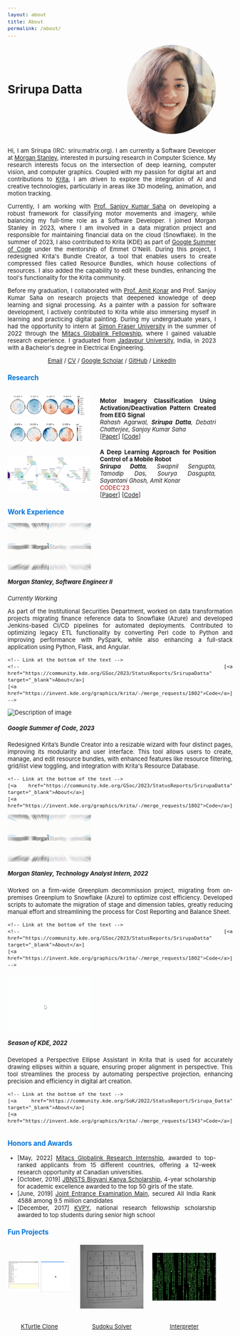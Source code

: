```yaml
---
layout: about
title: About
permalink: /about/
---
```


<div style="display: flex; align-items: center; justify-content: space-between;">
  <h1 style="margin: 0;">Srirupa Datta</h1>
  <img id="profileImage" src="/assets/dp.jpeg" alt="Srirupa Datta" style="width: 200px; height: 200px; border-radius: 50%;">
</div>
<br>

<script>
  var images = ['/assets/dp.jpeg', '/assets/draw.png']; // Paths to the two images
  var currentIndex = 0;

  function toggleImage() {
    currentIndex = (currentIndex + 1) % images.length; // Toggle between 0 and 1
    document.getElementById('profileImage').src = images[currentIndex];
  }

  setInterval(toggleImage, 5000); // Change image every 5 seconds
</script>

<style>body {text-align: justify; font-size: 13px;}</style>


Hi, I am Srirupa (IRC: sriru:matrix.org). I am currently a Software Developer at [Morgan Stanley](https://www.morganstanley.com/), interested in pursuing research in Computer Science. My research interests focus on the intersection of deep learning, computer vision, and computer graphics. Coupled with my passion for digital art and contributions to [Krita](https://krita.org/en/), I am driven to explore the integration of AI and creative technologies, particularly in areas like 3D modeling, animation, and motion tracking.

Currently, I am working with [Prof. Sanjoy Kumar Saha](https://scholar.google.co.in/citations?user=X3Cu3hYAAAAJ&hl=en) on developing a robust framework for classifying motor movements and imagery, while balancing my full-time role as a Software Developer. I joined Morgan Stanley in 2023, where I am involved in a data migration project and responsible for maintaining financial data on the cloud (Snowflake). In the summer of 2023, I also contributed to Krita (KDE) as part of [Google Summer of Code](https://summerofcode.withgoogle.com/archive/2023/projects/SB6pWpuy) under the mentorship of Emmet O'Neill. During this project, I redesigned Krita's Bundle Creator, a tool that enables users to create compressed files called Resource Bundles, which house collections of resources. I also added the capability to edit these bundles, enhancing the tool's functionality for the Krita community.

Before my graduation, I collaborated with [Prof. Amit Konar](https://scholar.google.co.in/citations?user=s1F23CAAAAAJ&hl=en) and Prof. Sanjoy Kumar Saha on research projects that deepened knowledge of deep learning and signal processing. As a painter with a passion for software development, I actively contributed to Krita while also immersing myself in learning and practicing digital painting. During my undergraduate years, I had the opportunity to intern at [Simon Fraser University](https://www.sfu.ca/) in the summer of 2022 through the [Mitacs Globalink Fellowship](https://www.mitacs.ca/our-programs/globalink-research-internship-students/), where I gained valuable research experience. I graduated from [Jadavpur University](https://jadavpuruniversity.in/), India, in 2023 with a Bachelor's degree in Electrical Engineering.

<p style="text-align: center;">  
<a href="mailto:srirupa.sps@gmail.com">Email</a>  /  
<a href="https://drive.google.com/file/d/1Vs1ARMm-Q5m9TeAnWasNLkoTX3CtFJaz/view?usp=sharing">CV</a>  /  
<a href="https://scholar.google.com/citations?hl=en&user=UV_Jyr0AAAAJ">Google Scholar</a>  /  
<a href="https://www.github.com/srirupa19">GitHub</a>  /  
<a href="https://www.linkedin.com/in/srirupa-datta/">LinkedIn</a>  
</p>


<h3 style="color: #0074D9;">Research</h3>

<br>
<div style="display: flex; align-items: center;flex-wrap: wrap;">
  <!-- Image or Animation on the left -->
  <img src="/assets/SKS.gif" alt="Description of image" style="flex: 1; max-width: 40%; height: auto;margin-right: 20px;">
  
  <!-- Text on the right -->
  <div style="flex: 2;">
    <b>Motor Imagery Classification Using Activation/Deactivation Pattern Created from EEG Signal</b>
    <br>
    <i>Rahash Agarwal, <b>Srirupa Datta</b>, Debatri Chatterjee, Sanjoy Kumar Saha</i>
    <br>
    <!-- Link at the bottom of the text -->
    [<a href="https://drive.google.com/file/d/17O2kqI7DtxLB-XtFqaH6o4vpqYGXkivS/view?usp=sharing" target="_blank">Paper</a>] 
    [<a href="https://colab.research.google.com/drive/1kjnx0TdhqyVCMbuT2QW5HwbmW7gUPguR?usp=sharing">Code</a>]  
    
  </div>
</div>
<br>

<div style="display: flex; align-items: center; flex-wrap: wrap;">
  <!-- Image or Animation on the left -->
  <img src="/assets/AK1.gif" alt="Description of image" style="flex: 1; max-width: 40%; height: auto;margin-right: 20px;">

  <!-- Text on the right -->
  <div style="flex: 2;">
    <b>A Deep Learning Approach for Position Control of a Mobile Robot</b>
    <br>
    <i><b>Srirupa Datta</b>, Swapnil Sengupta, Tamodip Das, Sourya Dasgupta, Sayantani Ghosh, Amit Konar</i>
    <br>
    <span style="color: rgb(178, 4, 4);">CODEC'23</span>
    <br>
    <!-- Link at the bottom of the text -->
    [<a href="https://ieeexplore.ieee.org/document/10466131">Paper</a>] 
    [<a href="https://github.com/srirupa19/EEG_Motor_Imagery">Code</a>]  
  </div>
</div>





<h3 style="color: #0074D9;">Work Experience</h3>


<div style="display: flex; align-items: center;flex-wrap: wrap;">
  <!-- Image or Animation on the left -->
  <img src="/assets/MS.gif" alt="Description of image" style="flex: 1; max-width: 40%; height: auto;margin-right: 20px;">
  
  <!-- Text on the right -->
  <div style="flex: 2;">
    <h5>Morgan Stanley, Software Engineer II</h5>
    <i>Currently Working</i>
    <p>As part of the Institutional Securities Department, worked on data transformation projects migrating finance reference data to Snowflake (Azure) and developed Jenkins-based CI/CD pipelines for automated deployments. Contributed to optimizing legacy ETL functionality by converting Perl code to Python and improving performance with PySpark, while also enhancing a full-stack application using Python, Flask, and Angular.</p>
    
    <!-- Link at the bottom of the text -->
    <!-- [<a href="https://community.kde.org/GSoc/2023/StatusReports/SrirupaDatta" target="_blank">About</a>] 
    [<a href="https://invent.kde.org/graphics/krita/-/merge_requests/1802">Code</a>]   -->
    
  </div>
</div>


<div style="display: flex; align-items: center;flex-wrap: wrap;">
  <!-- Image or Animation on the left -->
  <img src="/assets/bundle_editor.gif" alt="Description of image" style="flex: 1; max-width: 40%; height: auto;margin-right: 20px;">
  
  <!-- Text on the right -->
  <div style="flex: 2;">
    <h5>Google Summer of Code, 2023</h5>
    <p>Redesigned Krita’s Bundle Creator into a resizable wizard with four distinct pages, improving its modularity and user interface. This tool allows users to create, manage, and edit resource bundles, with enhanced features like resource filtering, grid/list view toggling, and integration with Krita's Resource Database.</p>
    
    <!-- Link at the bottom of the text -->
    [<a href="https://community.kde.org/GSoc/2023/StatusReports/SrirupaDatta" target="_blank">About</a>] 
    [<a href="https://invent.kde.org/graphics/krita/-/merge_requests/1802">Code</a>]  
    
  </div>
</div>

<div style="display: flex; align-items: center;flex-wrap: wrap;">
  <!-- Image or Animation on the left -->
  <img src="/assets/MS.gif" alt="Description of image" style="flex: 1; max-width: 40%; height: auto;margin-right: 20px;">
  
  <!-- Text on the right -->
  <div style="flex: 2;">
    <h5>Morgan Stanley, Technology Analyst Intern, 2022</h5>
    <p>Worked on a firm-wide Greenplum decommission project, migrating from on-premises Greenplum to Snowflake (Azure) to optimize cost efficiency. Developed scripts to automate the migration of stage and dimension tables, greatly reducing manual effort and streamlining the process for Cost Reporting and Balance Sheet.</p>
    
    <!-- Link at the bottom of the text -->
    <!-- [<a href="https://community.kde.org/GSoc/2023/StatusReports/SrirupaDatta" target="_blank">About</a>] 
    [<a href="https://invent.kde.org/graphics/krita/-/merge_requests/1802">Code</a>]   -->
    
  </div>
</div>


<div style="display: flex; align-items: center;flex-wrap: wrap;">
  <!-- Image or Animation on the left -->
  <img src="/assets/animation2.gif" alt="Description of image" style="flex: 1; max-width: 40%; height: auto;margin-right: 20px;">
  
  <!-- Text on the right -->
  <div style="flex: 2;">
    <h5>Season of KDE, 2022</h5>
    <p>Developed a Perspective Ellipse Assistant in Krita that is used for accurately drawing ellipses within a square, ensuring proper alignment in perspective. This tool streamlines the process by automating perspective projection, enhancing precision and efficiency in digital art creation.</p>
    
    <!-- Link at the bottom of the text -->
    [<a href="https://community.kde.org/SoK/2022/StatusReport/Srirupa_Datta" target="_blank">About</a>] 
    [<a href="https://invent.kde.org/graphics/krita/-/merge_requests/1343">Code</a>]  
    
  </div>
</div>

<h3 style="color: #0074D9;">Honors and Awards</h3>

- [May, 2022] [Mitacs Globalink Research Internship](https://www.mitacs.ca/our-programs/globalink-research-internship-students/), awarded to top-ranked applicants from 15 different countries, offering a 12-week research opportunity at Canadian universities.
- [October, 2019] [JBNSTS Bigyani Kanya Scholarship](https://jbnsts.ac.in/), 4-year scholarship for academic excellence awarded to the top 50 girls of the state.
- [June, 2019] [Joint Entrance Examination Main](https://jeemain.nta.nic.in/), secured All India Rank 4588 among 9.5 million
candidates
- [December, 2017] [KVPY](https://en.wikipedia.org/wiki/Kishore_Vaigyanik_Protsahan_Yojana), national research fellowship scholarship awarded to top students during senior high school

<h3 style="color: #0074D9;">Fun Projects</h3>


<div style="display: grid; grid-template-columns: repeat(3, 1fr); gap: 20px; text-align: center;">
  <!-- Cell 1 -->
  <div style="display: flex; flex-direction: column; align-items: center;">
    <div style="height: 150px; display: flex; align-items: center; justify-content: center;">
      <img src="/assets/kturtle.gif" alt="Animation 1" style="max-height: 100%; max-width: 100%;">
    </div>
    <br>
    <p><a href="https://github.com/srirupa19/kturtle" target="_blank">KTurtle Clone </a></p>
  </div>
  
  <!-- Cell 2 -->
  <div style="display: flex; flex-direction: column; align-items: center;">
    <div style="height: 150px; display: flex; align-items: center; justify-content: center;">
      <img src="/assets/sudoku.gif" alt="Animation 2" style="max-height: 100%; max-width: 100%;">
    </div>
    <br>
    <p><a href="https://github.com/srirupa19/Sudoku" target="_blank">Sudoku Solver</a></p>
  </div>
  
  <!-- Cell 3 -->
  <div style="display: flex; flex-direction: column; align-items: center;">
    <div style="height: 150px; display: flex; align-items: center; justify-content: center;">
      <img src="/assets/haskell.gif" alt="Animation 3" style="max-height: 100%; max-width: 100%;">
    </div>
    <br>
    <p><a href="https://github.com/srirupa19/Interpreter" target="_blank">Interpreter</a></p>
  </div>
</div>






